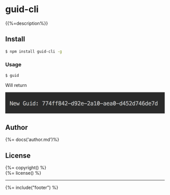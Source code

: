# guid-cli
{{%=description%}}

## Install

```bash
$ npm install guid-cli -g
```

### Usage

```bash
$ guid
```

Will return

![guid-cli output](/docs/images/output.png)


## Author
{%= docs('author.md')%}

## License
{%= copyright() %}  
{%= license() %}

***

{%= include("footer") %}



